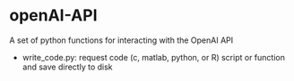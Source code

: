# openAI-API
A set of python functions for interacting with the OpenAI API
- write_code.py: request code (c, matlab, python, or R) script or function and save directly to disk
